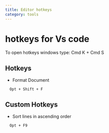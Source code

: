 ```yaml
---
title: Editor hotkeys
category: tools
---
```


# hotkeys for Vs code

To open hotkeys windows type: Cmd K + Cmd S

## Hotkeys

- Format Document

```
  Opt + Shift + F
```

## Custom Hotkeys

- Sort lines in ascending order

```
  Opt + F9
```
